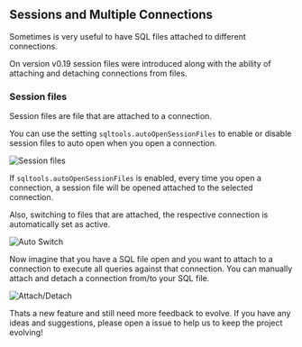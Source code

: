 ## Sessions and Multiple Connections

Sometimes is very useful to have SQL files attached to different connections.

On version v0.19 session files were introduced along with the ability of attaching and detaching connections from files.

### Session files

Session files are file that are attached to a connection.

You can use the setting `sqltools.autoOpenSessionFiles` to enable or disable session files to auto open when you open a connection.

![Session files](https://raw.githubusercontent.com/mtxr/vscode-sqltools/master/docs/assets/auto-open-session.gif)

If `sqltools.autoOpenSessionFiles` is enabled, every time you open a connection, a session file will be opened attached to the selected connection.

Also, switching to files that are attached, the respective connection is automatically set as active.

![Auto Switch](https://raw.githubusercontent.com/mtxr/vscode-sqltools/master/docs/assets/auto-switching.gif)

Now imagine that you have a SQL file open and you want to attach to a connection to execute all queries against that connection. You can manually attach and detach a connection from/to your SQL file.

![Attach/Detach](https://raw.githubusercontent.com/mtxr/vscode-sqltools/master/docs/assets/attach-detach-connection.gif)

Thats a new feature and still need more feedback to evolve. If you have any ideas and suggestions, please open a issue to help us to keep the project evolving!
